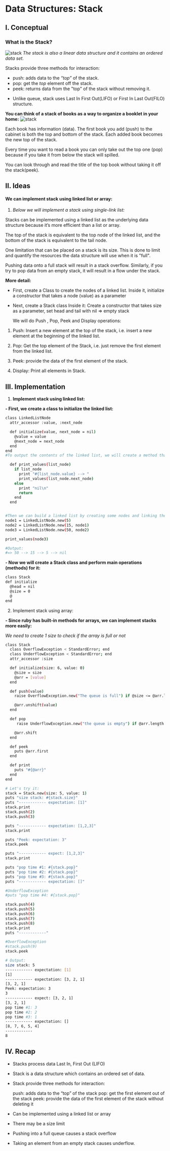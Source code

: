 # Data Structures: Stack
## I. Conceptual
### What is the Stack?
![stack](https://cafedev.vn/wp-content/uploads/2020/07/cafedev-of-stack.png)
 _The stack is also a linear data structure and it contains an ordered data set._

 Stacks provide three methods for interaction:

+ push: adds data to the _“top”_ of the stack.
+ pop: get the _top_ element off the stack.
+ peek: returns data from the "top" of the stack without removing it.

 - Unlike queue, stack uses Last In First Out(LIFO) or First In Last Out(FILO) structure.

**You can think of a stack of books as a way to organize a booklet in your home:**
![stack](https://www.simplilearn.com/ice9/free_resources_article_thumb/Stack%20Article%20-%20Soni/stack-of-book.jpg)

  Each book has information (data). The first book you add (push) to the cabinet is both the top and bottom of the stack. Each added book becomes the new top of the stack.

  Every time you want to read a book you can only take out the top one (pop) because if you take it from below the stack will spilled.

  You can look through and read the title of the top book without taking it off the stack(peek).
  
## II. Ideas
#### We can implement stack using linked list or array:
1. *Below we will implement a stack using single-link list:*

  Stacks can be implemented using a linked list as the underlying data structure because it’s more efficient than a list or array.

   The top of the stack is equivalent to the top node of the linked list, and the bottom of the stack is equivalent to the tail node.

One limitation that can be placed on a stack is its size. This is done to limit and quantify the resources the data structure will use when it is "full".

Pushing data onto a full stack will result in a stack overflow.
Similarly, if you try to pop data from an empty stack, it will result in a flow under the stack.

**More detail:**

+ First, create a Class to create the nodes of a linked list. 
Inside it, initialize a constructor that takes a node (value) as a parameter

+ Next, create a Stack class
Inside it:
  Create a constructor that takes size as a parameter, set head and tail with nil => empty stack

  We will do Push , Pop, Peek and Display operations:
1. Push: Insert a new element at the top of the stack, i.e. insert a new element at the beginning of the linked list.
  
2. Pop: Get the top element of the Stack, i.e. just remove the first element from the linked list.

3. Peek: provide the data of the first element of the stack.

4. Display:  Print all elements in Stack.

## III. Implementation
1. **Implement stack using linked list:** 

**- First, we create a class to initialize the linked list:**

```bash
class LinkedListNode
  attr_accessor :value, :next_node

  def initialize(value, next_node = nil)
    @value = value
    @next_node = next_node
  end
end
#To output the contents of the linked list, we will create a method that uses to traverse the linked list as follows:

  def print_values(list_node)
    if list_node
      print "#{list_node.value} --> "
      print_values(list_node.next_node)
    else
      print "nil\n"
      return
    end
  end


#Then we can build a linked list by creating some nodes and linking them as follows
node1 = LinkedListNode.new(5)
node2 = LinkedListNode.new(15, node1)
node3 = LinkedListNode.new(50, node2)

print_values(node3)

#Output:
#=> 50 --> 15 --> 5 --> nil
```
**- Now we will create a Stack class and perform main operations (methods) for it:**
  ```bash
class Stack
  def initialize
    @head = nil  
    @size = 0
    @
  end
  ```


2. Implement stack using array:

**- Since ruby has built-in methods for arrays, we can implement stacks more easily:**

_We need to create 1 size to check if the array is full or not_
```bash
class Stack
  class OverflowException < StandardError; end
  class UnderflowException < StandardError; end
  attr_accessor :size 

  def initialize(size: 6, value: 0)
    @size = size
    @arr = [value]
  end

  def push(value)
    raise OverflowException.new("The queue is full") if @size <= @arr.length

    @arr.unshift(value)
  end

  def pop
     raise UnderflowException.new("the queue is empty") if @arr.length == 0 

    @arr.shift
  end

  def peek
    puts @arr.first
  end

  def print
    puts "#{@arr}"
  end
end

# Let's try it:
stack = Stack.new(size: 5, value: 1)
puts "size stack: #{stack.size}"
puts "------------ expectation: [1]"
stack.print
stack.push(2)
stack.push(3)

puts "------------ expectation: [1,2,3]"
stack.print

puts "Peek: expectation: 3"
stack.peek

puts "------------ expect: [1,2,3]"
stack.print

puts "pop time #1: #{stack.pop}"
puts "pop time #2: #{stack.pop}"
puts "pop time #3: #{stack.pop}"
puts "------------ expectation: []"

#UnderflowException
#puts "pop time #4: #{stack.pop}"

stack.push(4)
stack.push(5)
stack.push(6)
stack.push(7)
stack.push(8)
stack.print
puts "------------"

#OverflowException
#stack.push(9)
stack.peek

# Output:
size stack: 5
------------ expectation: [1]
[1]
------------ expectation: [3, 2, 1]
[3, 2, 1]
Peek: expectation: 3
3
------------ expect: [3, 2, 1]
[3, 2, 1]
pop time #1: 3
pop time #2: 2
pop time #3: 1
------------ expectation: []
[8, 7, 6, 5, 4]
------------
8

```




## IV. Recap
+ Stacks process data Last In, First Out (LIFO)

+ Stack is a data structure which contains an ordered set of data.

+ Stack provide three methods for interaction:

  push: adds data to the “top” of the stack
  pop: get the first element out of the stack
  peek: provide the data of the first element of the stack without deleting it

+ Can be implemented using a linked list or array

+ There may be a size limit

+ Pushing into a full queue causes a stack overflow

+ Taking an element from an empty stack causes underflow.




